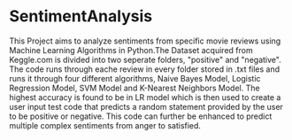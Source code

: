 # SentimentAnalysis
This Project aims to analyze sentiments from specific movie reviews using Machine Learning Algorithms in Python.The Dataset acquired from Keggle.com is divided into two seperate folders, "positive" and "negative". The code runs through eache review in every folder stored in .txt files and runs it through four different algorithms, Naive Bayes Model, Logistic Regression Model, SVM Model and K-Nearest Neighbors Model. The highest accuracy is found to be in LR model which is then used to create a user input test code that predicts a random statement provided by the user to be positive or negative. This code can further be enhanced to predict multiple complex sentiments from anger to satisfied.
